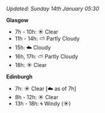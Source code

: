 *Updated: Sunday 14th January 05:30*

**Glasgow**

* 7h - 10h: :sunny: Clear
* 11h - 14h: :partly_sunny: Partly Cloudy
* 15h: :cloud: Cloudy
* 16h, 17h: :partly_sunny: Partly Cloudy
* 18h: :sunny: Clear

**Edinburgh**

* 7h: :sunny: Clear [:cloud: as of 7h]
* 8h - 12h: :sunny: Clear
* 13h - 18h: :cyclone: Windy (:sunny:)
